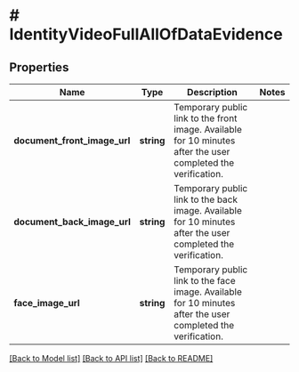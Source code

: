 # # IdentityVideoFullAllOfDataEvidence

## Properties

Name | Type | Description | Notes
------------ | ------------- | ------------- | -------------
**document_front_image_url** | **string** | Temporary public link to the front image. Available for 10 minutes after the user completed the verification. |
**document_back_image_url** | **string** | Temporary public link to the back image. Available for 10 minutes after the user completed the verification. |
**face_image_url** | **string** | Temporary public link to the face image. Available for 10 minutes after the user completed the verification. |

[[Back to Model list]](../../README.md#models) [[Back to API list]](../../README.md#endpoints) [[Back to README]](../../README.md)
